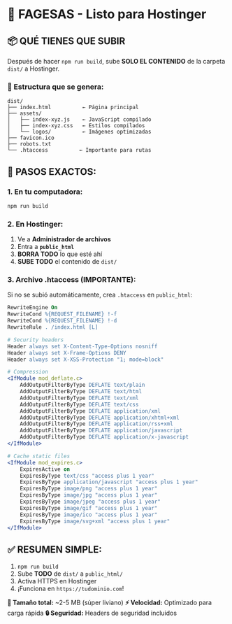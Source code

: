 # 🚀 FAGESAS - Listo para Hostinger

## 📦 QUÉ TIENES QUE SUBIR

Después de hacer `npm run build`, sube **SOLO EL CONTENIDO** de la carpeta `dist/` a Hostinger.

### 📁 Estructura que se genera:
```
dist/
├── index.html          ← Página principal
├── assets/
│   ├── index-xyz.js    ← JavaScript compilado
│   ├── index-xyz.css   ← Estilos compilados
│   └── logos/          ← Imágenes optimizadas
├── favicon.ico
├── robots.txt
└── .htaccess          ← Importante para rutas
```

## 🔧 PASOS EXACTOS:

### 1. En tu computadora:
```bash
npm run build
```

### 2. En Hostinger:
1. Ve a **Administrador de archivos**
2. Entra a **`public_html`**
3. **BORRA TODO** lo que esté ahí
4. **SUBE TODO** el contenido de `dist/`

### 3. Archivo .htaccess (IMPORTANTE):
Si no se subió automáticamente, crea `.htaccess` en `public_html`:
```apache
RewriteEngine On
RewriteCond %{REQUEST_FILENAME} !-f
RewriteCond %{REQUEST_FILENAME} !-d
RewriteRule . /index.html [L]

# Security headers
Header always set X-Content-Type-Options nosniff
Header always set X-Frame-Options DENY
Header always set X-XSS-Protection "1; mode=block"

# Compression
<IfModule mod_deflate.c>
    AddOutputFilterByType DEFLATE text/plain
    AddOutputFilterByType DEFLATE text/html
    AddOutputFilterByType DEFLATE text/xml
    AddOutputFilterByType DEFLATE text/css
    AddOutputFilterByType DEFLATE application/xml
    AddOutputFilterByType DEFLATE application/xhtml+xml
    AddOutputFilterByType DEFLATE application/rss+xml
    AddOutputFilterByType DEFLATE application/javascript
    AddOutputFilterByType DEFLATE application/x-javascript
</IfModule>

# Cache static files
<IfModule mod_expires.c>
    ExpiresActive on
    ExpiresByType text/css "access plus 1 year"
    ExpiresByType application/javascript "access plus 1 year"
    ExpiresByType image/png "access plus 1 year"
    ExpiresByType image/jpg "access plus 1 year"
    ExpiresByType image/jpeg "access plus 1 year"
    ExpiresByType image/gif "access plus 1 year"
    ExpiresByType image/ico "access plus 1 year"
    ExpiresByType image/svg+xml "access plus 1 year"
</IfModule>
```

## ✅ RESUMEN SIMPLE:
1. `npm run build` 
2. Sube **TODO** de `dist/` a `public_html/`
3. Activa HTTPS en Hostinger
4. ¡Funciona en `https://tudominio.com`!

**🎯 Tamaño total:** ~2-5 MB (súper liviano)
**⚡ Velocidad:** Optimizado para carga rápida
**🔒 Seguridad:** Headers de seguridad incluidos